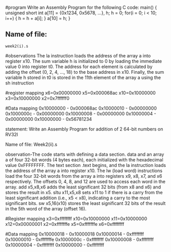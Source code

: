 #program 
Write an Assembly Program for the following C code: 
main() {
        unsigned short int a[11] = {0x1234, 0x5678, ...}, h; 
        h = 0; 
        for(i = 0; i < 10; i++) 
        { 
              h = h + a[i]; 
        } 
        a[10] = h; 
} 

## Name of file:
    week2(i).s

#observations 
The la instruction loads the address of the array a into register x10. 
The sum variable h is initialized to 0 by loading the immediate value 0 into register t0.
The address for each element is calculated by adding the offset (0, 2, 4, ..., 18) to the base address in x10.
Finally, the sum variable h stored in t0 is stored in the 11th element of the array a using the sh instruction

#register mapping 
x6=0x00000000 
x5=0x000068ac 
x10=0x10000000 
x3=0x10000000 
x2=0x7ffffff0

#Data mapping 
0x10000000 - 0x000068ac 
0x10000010 - 0x00000000 
0x1000000c - 0x00000000 
0x10000008 - 0x00000000
0x10000004 - 0x00000000 
0x10000000 - 0x56781234

statement: 
Write an Assembly Program for addition of 2 64-bit numbers on RV32I

Name of file:
Week2(ii).s 

observation-The code starts with defining a data section.
data and an array a of four 32-bit words (4 bytes each), each initialized with the hexadecimal value 0xFFFFFFFF. 
The text section .text begins, and the la instruction loads the address of the array a into register x10. 
The lw (load word) instructions load the four 32-bit words from the array a into registers x9, x8, x7, and x6 respectively. 
The offsets 0, 4, 8, and 12 are used to access each word in the array. 
add x5,x8,x6 adds the least significant 32 bits (from x8 and x6) and stores the result in x5. 
sltu x11,x5,x8 sets x11 to 1 if there is a carry from the least significant addition (i.e., x5 < x8), indicating a carry to the most significant bits. 
sw x5,16(x10) stores the least significant 32 bits of the result in the 5th word of the array (offset 16).

#Register mapping 
x3=0xffffffff 
x10=0x10000000 
x11=0x10000000 
x12=0x00000001 
x2=0xfffffffe 
x5=0xfffffffe 
x6=0xffffffff 

#Data mapping 
0x10000018 - 0x10000018 
0x10000014 - 0xffffffff 
0x10000010 - 0xfffffffe 
0x1000000c - 0xffffffff 
0x10000008 - 0xffffffff 
0x10000004 - 0xffffffff 
0x10000000 - 0xffffffff

